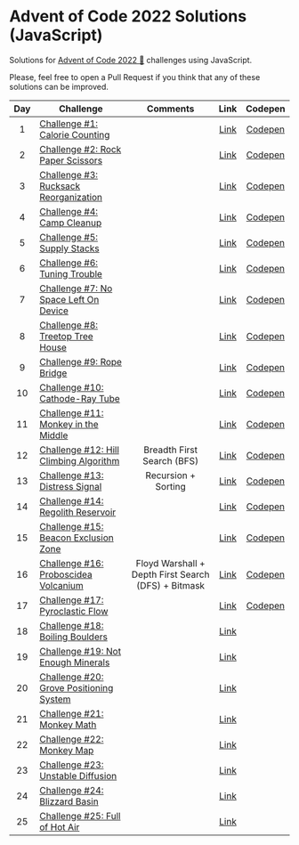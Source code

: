 # Advent of Code 2022 Solutions (JavaScript)

Solutions for [Advent of Code 2022 🎅](https://adventjs.dev) challenges using JavaScript.

Please, feel free to open a Pull Request if you think that any of these solutions can be improved.

| Day | Challenge | Comments | Link | Codepen |
  :-:|---|:-:|:-:|:-:|
| 1 | [Challenge #1: Calorie Counting](day1.md) | | [Link](https://adventofcode.com/2022/day/1) | [Codepen](https://codepen.io/mamunoz-dev/pen/zYLzpOL?editors=0012)
| 2 | [Challenge #2: Rock Paper Scissors](day2.md) | | [Link](https://adventofcode.com/2022/day/2) | [Codepen](https://codepen.io/mamunoz-dev/pen/wvxqxgZ?editors=0012) |
| 3 | [Challenge #3: Rucksack Reorganization](day3.md) | | [Link](https://adventofcode.com/2022/day/3) | [Codepen](https://codepen.io/mamunoz-dev/pen/GRBvzqm?editors=0012) |
| 4 | [Challenge #4: Camp Cleanup](day4.md) | | [Link](https://adventofcode.com/2022/day/4) | [Codepen](https://codepen.io/mamunoz-dev/pen/QWBMYPo?editors=0012) |
| 5 | [Challenge #5: Supply Stacks](day5.md) | | [Link](https://adventofcode.com/2022/day/5) | [Codepen](https://codepen.io/mamunoz-dev/pen/KKBvEod?editors=0012) |
| 6 | [Challenge #6: Tuning Trouble](day6.md) | | [Link](https://adventofcode.com/2022/day/6) | [Codepen](https://codepen.io/mamunoz-dev/pen/oNMeVVP?editors=0012) |
| 7 | [Challenge #7: No Space Left On Device](day7.md) | | [Link](https://adventofcode.com/2022/day/7) | [Codepen](https://codepen.io/mamunoz-dev/pen/dyjVOqO?editors=0012)|
| 8 | [Challenge #8: Treetop Tree House](day8.md) | | [Link](https://adventofcode.com/2022/day/8) | [Codepen](https://codepen.io/mamunoz-dev/pen/xxJXgOg?editors=0012) |
| 9 | [Challenge #9: Rope Bridge](day9.md) | | [Link](https://adventofcode.com/2022/day/9) | [Codepen](https://codepen.io/mamunoz-dev/pen/BaPwWYK?editors=0012) |
| 10 | [Challenge #10: Cathode-Ray Tube](day10.md) | | [Link](https://adventofcode.com/2022/day/10) | [Codepen](https://codepen.io/mamunoz-dev/pen/QWBOaZG?editors=0012) |
| 11 | [Challenge #11: Monkey in the Middle](day11.md) | | [Link](https://adventofcode.com/2022/day/11) | [Codepen](https://codepen.io/mamunoz-dev/pen/gOjXoEb?editors=0012) |
| 12 | [Challenge #12: Hill Climbing Algorithm](day12.md) | Breadth First Search (BFS) | [Link](https://adventofcode.com/2022/day/12) | [Codepen](https://codepen.io/mamunoz-dev/pen/WNKXdqR?editors=0012) |
| 13 | [Challenge #13: Distress Signal](day13.md) | Recursion + Sorting | [Link](https://adventofcode.com/2022/day/13) | [Codepen](https://codepen.io/mamunoz-dev/pen/qByVpeg?editors=0012) |
| 14 | [Challenge #14: Regolith Reservoir](day14.md) | | [Link](https://adventofcode.com/2022/day/14) | [Codepen](https://codepen.io/mamunoz-dev/pen/abjVqdP?editors=0012) |
| 15 | [Challenge #15: Beacon Exclusion Zone](day15.md) | | [Link](https://adventofcode.com/2022/day/15) | [Codepen](https://codepen.io/mamunoz-dev/pen/GRBOQxN?editors=0012) |
| 16 | [Challenge #16: Proboscidea Volcanium](day16.md) | Floyd Warshall + Depth First Search (DFS) + Bitmask | [Link](https://adventofcode.com/2022/day/16) | [Codepen](https://codepen.io/mamunoz-dev/pen/mdjqGZd?editors=0012) |
| 17 | [Challenge #17: Pyroclastic Flow](day17.md) | | [Link](https://adventofcode.com/2022/day/17) | [Codepen](https://codepen.io/mamunoz-dev/pen/JjBOmjw?editors=0012) |
| 18 | [Challenge #18: Boiling Boulders](day18.md) | | [Link](https://adventofcode.com/2022/day/18) | |
| 19 | [Challenge #19: Not Enough Minerals](day19.md) | | [Link](https://adventofcode.com/2022/day/19) | |
| 20 | [Challenge #20: Grove Positioning System](day20.md) | | [Link](https://adventofcode.com/2022/day/20) | |
| 21 | [Challenge #21: Monkey Math](day21.md) | | [Link](https://adventofcode.com/2022/day/21) | |
| 22 | [Challenge #22: Monkey Map](day22.md) | | [Link](https://adventofcode.com/2022/day/22) | |
| 23 | [Challenge #23: Unstable Diffusion](day23.md) | | [Link](https://adventofcode.com/2022/day/23) | |
| 24 | [Challenge #24: Blizzard Basin](day24.md) | | [Link](https://adventofcode.com/2022/day/24) | |
| 25 | [Challenge #25: Full of Hot Air](day25.md) | | [Link](https://adventofcode.com/2022/day/25) | |
